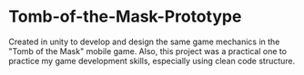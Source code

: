 # Tomb-of-the-Mask-Prototype
Created in unity to develop and design the same game mechanics in the "Tomb of the Mask" mobile game.
Also, this project was a practical one to practice my game development skills, especially using clean code structure.
